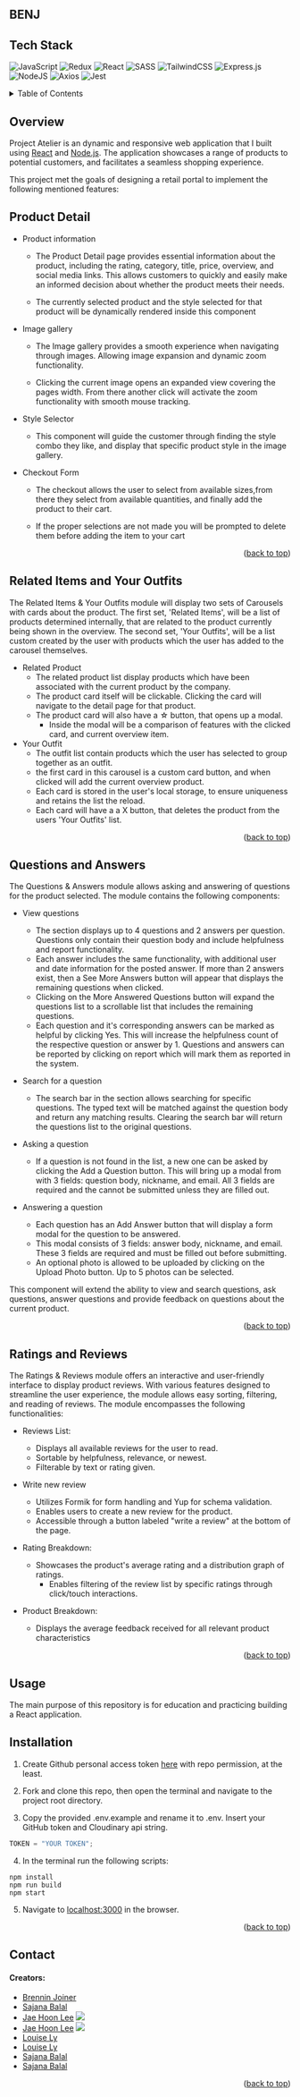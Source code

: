 ## BENJ

## Tech Stack

![JavaScript](https://img.shields.io/badge/javascript-%23323330.svg?style=for-the-badge&logo=javascript&logoColor=%23F7DF1E)
![Redux](https://img.shields.io/badge/redux-%23593d88.svg?style=for-the-badge&logo=redux&logoColor=white)
![React](https://img.shields.io/badge/react-%2320232a.svg?style=for-the-badge&logo=react&logoColor=%2361DAFB)
![SASS](https://img.shields.io/badge/SASS-hotpink.svg?style=for-the-badge&logo=SASS&logoColor=white)
![TailwindCSS](https://img.shields.io/badge/tailwindcss-%2338B2AC.svg?style=for-the-badge&logo=tailwind-css&logoColor=white)
![Express.js](https://img.shields.io/badge/express.js-%23404d59.svg?style=for-the-badge&logo=express&logoColor=%2361DAFB)
![NodeJS](https://img.shields.io/badge/node.js-6DA55F?style=for-the-badge&logo=node.js&logoColor=white)
![Axios](https://img.shields.io/badge/-Axios-671ddf?logo=axios&logoColor=black&style=for-the-badge)
![Jest](https://img.shields.io/badge/Jest-323330?style=for-the-badge&logo=Jest&logoColor=white)

<details>
  <summary>Table of Contents</summary>
  <ol>
    <li>
      <a href="#overview">Overview</a>
      <ul>
        <li><a href="#product-detail">Product Detail</a></li>
        <li><a href="#related-items-and-outfit-creation">Related Items & Outfit Creation</a></li>
        <li><a href="#questions-and-answers">Questions & Answers</a></li>
        <li><a href="#ratings-and-reviews">Ratings & Reviews</a></li>
      </ul>
    </li>
    <li>
      <a href="#installation">Installation</a>
    </li>
    <li><a href="#usage">Usage</a></li>
    <li><a href="#contact">Contact</a></li>
  </ol>
</details>

## Overview

Project Atelier is an dynamic and responsive web application that I built using [React](https://reactjs.org/) and [Node.js](https://nodejs.org/en/). The application showcases a range of products to potential customers, and facilitates a seamless shopping experience.

This project met the goals of designing a retail portal to implement the following mentioned features:

## Product Detail

- Product information

  - The Product Detail page provides essential information about the product, including the rating, category, title, price, overview, and social media links. This allows customers to quickly and easily make an informed decision about whether the product meets their needs.

  - The currently selected product and the style selected for that product will be dynamically rendered inside this component

- Image gallery

  - The Image gallery provides a smooth experience when navigating through images. Allowing image expansion and dynamic zoom functionality.

  - Clicking the current image opens an expanded view covering the pages width. From there another click will activate the zoom functionality with smooth mouse tracking.

- Style Selector

  - This component will guide the customer through finding the style combo they like, and display that specific product style in the image gallery.

- Checkout Form

  - The checkout allows the user to select from available sizes,from there they select from available quantities, and finally add the product to their cart.

  - If the proper selections are not made you will be prompted to delete them before adding the item to your cart

 <p align="right">(<a href="#top">back to top</a>)</p>

## Related Items and Your Outfits

The Related Items & Your Outfits module will display two sets of Carousels with cards about the product. The first set, 'Related Items', will be a list of products determined internally, that are related to the product currently being shown in the overview. The second set, 'Your Outfits', will be a list custom created by the user with products which the user has added to the carousel themselves.

- Related Product
  - The related product list display products which have been associated with the current product by the company.
  - The product card itself will be clickable. Clicking the card will navigate to the detail page for that product.
  - The product card will also have a ☆ button, that opens up a modal.
    - Inside the modal will be a comparison of features with the clicked card, and current overview item.
- Your Outfit
  - The outfit list contain products which the user has selected to group together as an outfit.
  - the first card in this carousel is a custom card button, and when clicked will add the current overview product.
  - Each card is stored in the user's local storage, to ensure uniqueness and retains the list the reload.
  - Each card will have a a X button, that deletes the product from the users 'Your Outfits' list.

 <p align="right">(<a href="#top">back to top</a>)</p>

## Questions and Answers

The Questions & Answers module allows asking and answering of questions for the product selected. The module contains the following components:

- View questions

  - The section displays up to 4 questions and 2 answers per question. Questions only contain their question body and include helpfulness and report functionality.
  - Each answer includes the same functionality, with additional user and date information for the posted answer. If more than 2 answers exist, then a See More Answers button will appear that displays the remaining questions when clicked.
  - Clicking on the More Answered Questions button will expand the questions list to a scrollable list that includes the remaining questions.
  - Each question and it's corresponding answers can be marked as helpful by clicking Yes. This will increase the helpfulness count of the respective question or answer by 1. Questions and answers can be reported by clicking on report which will mark them as reported in the system.

- Search for a question

  - The search bar in the section allows searching for specific questions. The typed text will be matched against the question body and return any matching results. Clearing the search bar will return the questions list to the original questions.

- Asking a question

  - If a question is not found in the list, a new one can be asked by clicking the Add a Question button. This will bring up a modal from with 3 fields: question body, nickname, and email. All 3 fields are required and the cannot be submitted unless they are filled out.

- Answering a question

  - Each question has an Add Answer button that will display a form modal for the question to be answered.
  - This modal consists of 3 fields: answer body, nickname, and email. These 3 fields are required and must be filled out before submitting.
  - An optional photo is allowed to be uploaded by clicking on the Upload Photo button. Up to 5 photos can be selected.

This component will extend the ability to view and search questions, ask questions, answer questions and provide feedback on questions about the current product.

<p align="right">(<a href="#top">back to top</a>)</p>

## Ratings and Reviews

The Ratings & Reviews module offers an interactive and user-friendly interface to display product reviews. With various features designed to streamline the user experience, the module allows easy sorting, filtering, and reading of reviews. The module encompasses the following functionalities:

- Reviews List:

  - Displays all available reviews for the user to read.
  - Sortable by helpfulness, relevance, or newest.
  - Filterable by text or rating given.

- Write new review

  - Utilizes Formik for form handling and Yup for schema validation.
  - Enables users to create a new review for the product.
  - Accessible through a button labeled "write a review" at the bottom of the page.

- Rating Breakdown:

  - Showcases the product's average rating and a distribution graph of ratings.
    - Enables filtering of the review list by specific ratings through click/touch interactions.

- Product Breakdown:
  - Displays the average feedback received for all relevant product characteristics

<p align="right">(<a href="#top">back to top</a>)</p>

## Usage

The main purpose of this repository is for education and practicing building a React application.

## Installation

1. Create Github personal access token [here](https://github.com/settings/tokens) with repo permission, at the least.

2. Fork and clone this repo, then open the terminal and navigate to the project root directory.

3. Copy the provided .env.example and rename it to .env. Insert your GitHub token and Cloudinary api string.

```js
TOKEN = "YOUR TOKEN";
```

4. In the terminal run the following scripts:

```
npm install
npm run build
npm start
```

5. Navigate to [localhost:3000](http://localhost:3000) in the browser.

<p align="right">(<a href="#top">back to top</a>)</p>

## Contact

#### Creators:

- [Brennin Joiner](https://github.com/SajanaB)
- [Sajana Balal](https://github.com/SajanaB)
- [Jae Hoon Lee](https://www.linkedin.com/in/jae-lee-2b116114b/) <img src="https://img.shields.io/badge/LinkedIn-0077B5?style=for-the-badge&logo=linkedin&logoColor=white">
- [Jae Hoon Lee](https://github.com/jl924) <img src="https://img.shields.io/badge/GitHub-100000?style=for-the-badge&logo=github&logoColor=white">
- [Louise Ly](https://www.linkedin.com)
- [Louise Ly](https://www.linkedin.com)
- [Sajana Balal](https://github.com/SajanaB)
- [Sajana Balal](https://github.com/SajanaB)

<p align="right">(<a href="#top">back to top</a>)</p>
